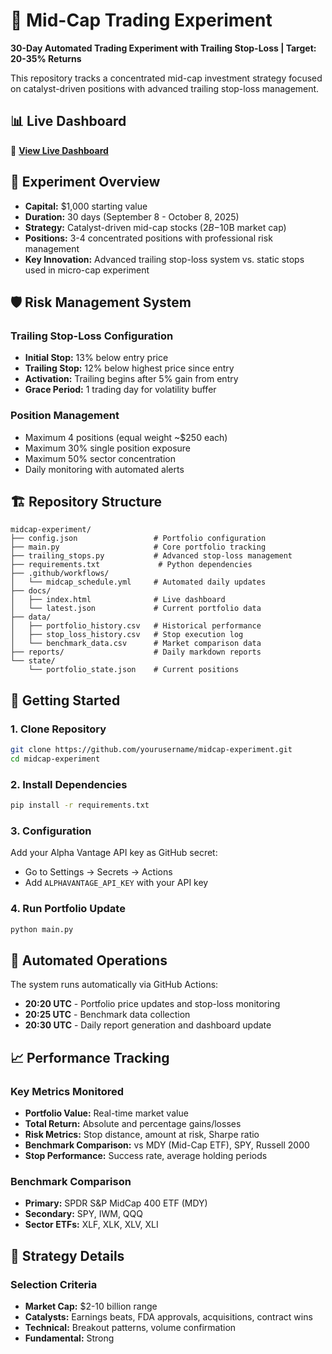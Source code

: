 # 🎯 Mid-Cap Trading Experiment

**30-Day Automated Trading Experiment with Trailing Stop-Loss | Target: 20-35% Returns**

This repository tracks a concentrated mid-cap investment strategy focused on catalyst-driven positions with advanced trailing stop-loss management.

## 📊 Live Dashboard
🔗 **[View Live Dashboard](https://deuxfoistrois.github.io/midcap-experiment)**

## 🎯 Experiment Overview

- **Capital:** $1,000 starting value
- **Duration:** 30 days (September 8 - October 8, 2025)
- **Strategy:** Catalyst-driven mid-cap stocks ($2B-$10B market cap)
- **Positions:** 3-4 concentrated positions with professional risk management
- **Key Innovation:** Advanced trailing stop-loss system vs. static stops used in micro-cap experiment

## 🛡️ Risk Management System

### Trailing Stop-Loss Configuration
- **Initial Stop:** 13% below entry price
- **Trailing Stop:** 12% below highest price since entry
- **Activation:** Trailing begins after 5% gain from entry
- **Grace Period:** 1 trading day for volatility buffer

### Position Management
- Maximum 4 positions (equal weight ~$250 each)
- Maximum 30% single position exposure
- Maximum 50% sector concentration
- Daily monitoring with automated alerts

## 🏗️ Repository Structure

```
midcap-experiment/
├── config.json                 # Portfolio configuration
├── main.py                     # Core portfolio tracking
├── trailing_stops.py           # Advanced stop-loss management
├── requirements.txt             # Python dependencies
├── .github/workflows/          
│   └── midcap_schedule.yml     # Automated daily updates
├── docs/
│   ├── index.html              # Live dashboard
│   └── latest.json             # Current portfolio data
├── data/
│   ├── portfolio_history.csv   # Historical performance
│   ├── stop_loss_history.csv   # Stop execution log
│   └── benchmark_data.csv      # Market comparison data
├── reports/                    # Daily markdown reports
└── state/
    └── portfolio_state.json    # Current positions
```

## 🚀 Getting Started

### 1. Clone Repository
```bash
git clone https://github.com/yourusername/midcap-experiment.git
cd midcap-experiment
```

### 2. Install Dependencies
```bash
pip install -r requirements.txt
```

### 3. Configuration
Add your Alpha Vantage API key as GitHub secret:
- Go to Settings → Secrets → Actions
- Add `ALPHAVANTAGE_API_KEY` with your API key

### 4. Run Portfolio Update
```bash
python main.py
```

## 🔄 Automated Operations

The system runs automatically via GitHub Actions:
- **20:20 UTC** - Portfolio price updates and stop-loss monitoring
- **20:25 UTC** - Benchmark data collection
- **20:30 UTC** - Daily report generation and dashboard update

## 📈 Performance Tracking

### Key Metrics Monitored
- **Portfolio Value:** Real-time market value
- **Total Return:** Absolute and percentage gains/losses
- **Risk Metrics:** Stop distance, amount at risk, Sharpe ratio
- **Benchmark Comparison:** vs MDY (Mid-Cap ETF), SPY, Russell 2000
- **Stop Performance:** Success rate, average holding periods

### Benchmark Comparison
- **Primary:** SPDR S&P MidCap 400 ETF (MDY)
- **Secondary:** SPY, IWM, QQQ
- **Sector ETFs:** XLF, XLK, XLV, XLI

## 🎯 Strategy Details

### Selection Criteria
- **Market Cap:** $2-10 billion range
- **Catalysts:** Earnings beats, FDA approvals, acquisitions, contract wins
- **Technical:** Breakout patterns, volume confirmation
- **Fundamental:** Strong
